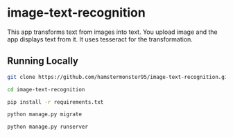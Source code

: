 # image-text-recognition

This app transforms text from images into text. You upload image and the app displays text from it. It uses tesseract for the transformation. 

## Running Locally

```bash
git clone https://github.com/hamstermonster95/image-text-recognition.git
```

```bash
cd image-text-recognition
```

```bash
pip install -r requirements.txt
```

```bash
python manage.py migrate
```

```bash
python manage.py runserver
```

